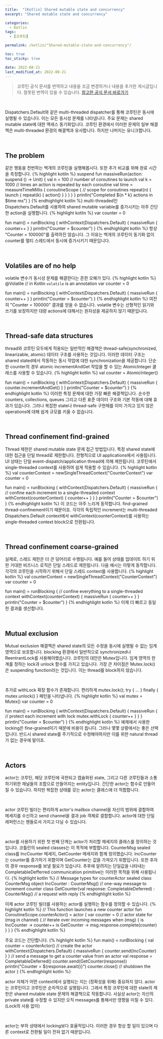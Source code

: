 ```yaml
---
title:  "[Kotlin] Shared mutable state and concurrency"
excerpt: "Shared mutable state and concurrency"

categories:
  - Kotlin
tags:
  - [코루틴]

permalink: /kotlin/"Shared-mutable-state-and-concurrency"/

toc: true
toc_sticky: true

date: 2022-08-21
last_modified_at: 2022-08-21
---
```

> 코루틴 공식 문서를 번역하고 내용을 조금 변경하거나 내용을 추가한 게시글입니다. 잘못된 번역이 있을 수 있습니다.
> [참고한 공식 문서 바로가기](https://kotlinlang.org/docs/shared-mutable-state-and-concurrency.html)

<br>

Dispatchers.Default와 같은 multi-threaded dispatcher를 통해 코루틴은 동시에 실행될 수 있습니다. 이는 모든 동시성 문제를 나타냅니다. 주요 문제는 shared mutable state에 대한 액세스 동기화입니다. 코루틴 환경에서 이러한 문제의 일부 해결책은 multi-threaded 환경의 해결책과 유사합니다. 하지만 나머지는 유니크합니다.

<br>

## The problem
같은 행동을 천번하는 백개의 코루틴을 실행해봅시다. 또한 추가 비교를 위해 완료 시간을 측정합니다.
{% highlight kotiln %}
suspend fun massiveRun(action: suspend () -> Unit) {
    val n = 100  // number of coroutines to launch
    val k = 1000 // times an action is repeated by each coroutine
    val time = measureTimeMillis {
        coroutineScope { // scope for coroutines
            repeat(n) {
                launch {
                    repeat(k) { action() }
                }
            }
        }
    }
    println("Completed ${n * k} actions in $time ms")
}
{% endhighlight kotlin %}
multi-threaded인 Dispatchers.Default를 사용하여 shared mutable variable를 증가시키는 아주 간단한 action을 실행합니다.
{% highlight kotlin %}
var counter = 0

fun main() = runBlocking {
    withContext(Dispatchers.Default) {
        massiveRun {
            counter++
        }
    }
    println("Counter = $counter")
}
{% endhighlight kotlin %}
항상 "Counter = 100000"를 출력하진 않습니다. 그 이유는 백개의 코루틴이 동기화 없이 counter를 멀티 스레드에서 동시에 증가시키기 때문입니다.

<br>

## Volatiles are of no help
volatile 변수가 동시성 문제를 해결한다는 흔한 오해가 있다.
{% highlight kotlin %}
@Volatile // in Kotlin `volatile` is an annotation 
var counter = 0

fun main() = runBlocking {
    withContext(Dispatchers.Default) {
        massiveRun {
            counter++
        }
    }
    println("Counter = $counter")
}
{% endhighlight kotlin %}
여전히 "Counter = 100000" 결과를 얻을 수 없습니다. volatile 변수는 선형적인 읽기와 쓰기를 보장하지만 대량 actions에 대해서는 원자성을 제공하지 않기 때문입니다.

<br>

## Thread-safe data structures
thread와 코루틴 모두에게 적용되는 일반적인 해결책은 thread-safe(synchronized, linearizable, atomic) 데이터 구조를 사용하는 것입니다. 이러한 데이터 구조는 shared stated에서 작동하는 동시 작업에 대한 synchronization을 제공합니다. 단순한 counter의 경우 atomic incrementAndGet 작업을 할 수 있는 AtomicInteger 클래스를 사용할 수 있습니다.
{% highlight kotlin %}
val counter = AtomicInteger()

fun main() = runBlocking {
    withContext(Dispatchers.Default) {
        massiveRun {
            counter.incrementAndGet()
        }
    }
    println("Counter = $counter")
}
{% endhighlight kotlin %}
이러한 특정 문제에 대한 가장 빠른 해결책입니다. 순수한 counters, collections, queues 그리고 다른 표준 데이터 구조와 기본 작동에 대해 효과가 있습니다. 그러나 복잡한 state나 thread-safe 구현체를 이미 가지고 있지 않은 operations에 대해 쉽게 규모를 키울 수 없습니다. 

<br>

## Thread confinement find-grained
Thread 제한은 shared mutable state 문제 접근 방법입니다. 특정 shared state에 대한 접근을 단일 thread로 제한합니다. 전형적으로 UI applications에서 사용됩니다. UI 상태는 단일 event-dispatch/application thread에 의해 제한됩니다. 코루틴에서 single-threaded context를 사용하여 쉽게 적용할 수 있습니다.
{% highlight kotlin %}
val counterContext = newSingleThreadContext("CounterContext")
var counter = 0

fun main() = runBlocking {
    withContext(Dispatchers.Default) {
        massiveRun {
            // confine each increment to a single-threaded context
            withContext(counterContext) {
                counter++
            }
        }
    }
    println("Counter = $counter")
}
{% endhighlight kotiln %}
이 코드는 아주 느리게 동작합니다. find-grained thread-confinement이기 때문이죠. 각각의 독립적인 increment는 multi-threaded Dispatchers.Default context에서 withContext(counterContext)를 사용하는 single-threaded context block으로 전환됩니다.

<br>

## Thread confinement coarse-grained
실제로, 스레드 제한은 더 큰 덩어리로 수행됩니다. 예를 들어 상태를 업데이트 하기 위한 거대한 비즈니스 로직은 단일 스레드로 제한됩니다. 다음 예시는 이렇게 동작합니다. 각각의 코루틴을 시작하기 위해서 단일 스레드 context를 사용합니다. 
{% highlight kotlin %}
val counterContext = newSingleThreadContext("CounterContext")
var counter = 0

fun main() = runBlocking {
    // confine everything to a single-threaded context
    withContext(counterContext) {
        massiveRun {
            counter++
        }
    }
    println("Counter = $counter")
}
{% endhighlight kotlin %}
이제 더 빠르고 동일한 결과를 생산합니다.

<br>

## Mutual exclusion
Mutual exclusion 해결책은 shared state의 모든 수정을 동시에 실행될 수 없는 임계 영역으로 보호합니다. blocking 환경에서 일반적으로 synchronized나 ReentrantLock를 사용해야했습니다. 코루틴의 대안은 Mutex입니다. 임계 영역의 한계를 정하는 lock과 unlock 함수를 가지고 있습니다. 가장 큰 차이점은 Mutex.lock()은 suspending function라는 것입니다. 이는 thread를 block하지 않습니다.

<br>

추가로 withLock 확장 함수가 존재합니다. 편리하게 mutex.lock(); try { ... } finally { mutex.unlock() } 패턴을 나타냅니다.
{% highlight kotlin %}
val mutex = Mutex()
var counter = 0

fun main() = runBlocking {
    withContext(Dispatchers.Default) {
        massiveRun {
            // protect each increment with lock
            mutex.withLock {
                counter++
            }
        }
    }
    println("Counter = $counter")
}
{% endhighlight kotlin %}
예제에서 사용한 locking은 fine-grained이기 때문에 비용이 듭니다. 그러나 몇몇 상황에서는 좋은 선택입니다. 반드시 shared state를 주기적으로 수정해야하지만 이를 위한 natural thread가 없는 경우에 말이죠.

<br>

## Actors
actor는 코루틴, 해당 코루틴에 국한되고 캡슐화된 state, 그리고 다른 코루틴들과 소통하기위한 채널들의 조합으로 만들어지는 entity입니다. 간단한 actor는 함수로 만들어질 수 있습니다. 하지만 복잡한 상태를 갖는 actor는 클래스에 더 적합합니다.

<br>

actor 코루틴 빌더는 편리하게 actor's mailbox channel을 자신의 범위에 결합하여 메세지를 수신하고 send channel을 결과 job 객체로 결합합니다. actor에 대한 단일 레퍼런스는 핸들로서 가지고 다닐 수 있습니다.

<br>

actor를 사용하기 위한 첫 번째 단계는 actor가 처리할 메세지의 클래스를 정의하는 것입니다. 코틀린의 sealed classes는 이 목적에 부합합니다. CounterMsg sealed class를 IncCounter 메세지, GetCounter 메세지와 함께 정의했습니다. IncCounter는 counter를 증가하기 위함이며 GetCounter는 값을 가져오기 위함입니다. 또한 후자의 경우 response를 보낼 필요가 있습니다. 추후에 알려지는 단일값을 나타내는 CompletableDefferred communication primitive는 이러한 목적을 위해 사용됩니다.
{% highlight kotlin %}
// Message types for counterActor
sealed class CounterMsg
object IncCounter : CounterMsg() // one-way message to increment counter
class GetCounter(val response: CompletableDeferred<Int>) : CounterMsg() // a request with reply
{% endhighlight kotlin %}

이제 actor 코루틴 빌더를 사용하는 actor를 실행하는 함수를 정의할 수 있습니다.
{% highlight kotlin %}
// This function launches a new counter actor
fun CoroutineScope.counterActor() = actor<CounterMsg> {
    var counter = 0 // actor state
    for (msg in channel) { // iterate over incoming messages
        when (msg) {
            is IncCounter -> counter++
            is GetCounter -> msg.response.complete(counter)
        }
    }
}
{% endhighlight kotlin %}

주요 코드는 간단합니다.
{% highlight kotlin %}
fun main() = runBlocking<Unit> {
    val counter = counterActor() // create the actor
    withContext(Dispatchers.Default) {
        massiveRun {
            counter.send(IncCounter)
        }
    }
    // send a message to get a counter value from an actor
    val response = CompletableDeferred<Int>()
    counter.send(GetCounter(response))
    println("Counter = ${response.await()}")
    counter.close() // shutdown the actor
}
{% endhighlight kotlin %}

actor 자체가 어떤 context에서 실행되는 지는 (정확성을 위해) 중요하지 않다. actor는 코루틴이고 코루틴은 순차적으로 실행됩니다. 그래서 특정 코루틴에 대한 state의 제한은 shared mutable state 문제의 해결책으로 작동합니다. 사실상 actor는 자신의 private state를 수정할 수 있지만 오직 messages를 통해서만 영향을 미칠 수 있다. (Lock의 사용 없이)

<br>

actor는 부하 상태에서 locking보다 효율적입니다. 이러한 경우 항상 할 일이 있으며 다른 context로 전환될 일이 전혀 없기 때문입니다.